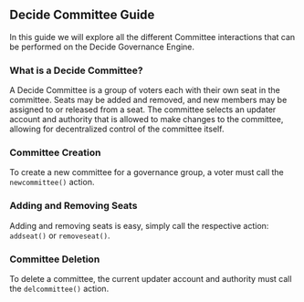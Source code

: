 ## Decide Committee Guide

In this guide we will explore all the different Committee interactions that can be performed on the Decide Governance Engine.

### What is a Decide Committee?

A Decide Committee is a group of voters each with their own seat in the committee. Seats may be added and removed, and new members may be assigned to or released from a seat. The committee selects an updater account and authority that is allowed to make changes to the committee, allowing for decentralized control of the committee itself.

### Committee Creation

To create a new committee for a governance group, a voter must call the `newcommittee()` action.

### Adding and Removing Seats

Adding and removing seats is easy, simply call the respective action: `addseat()` or `removeseat()`.

### Committee Deletion

To delete a committee, the current updater account and authority must call the `delcommittee()` action.
